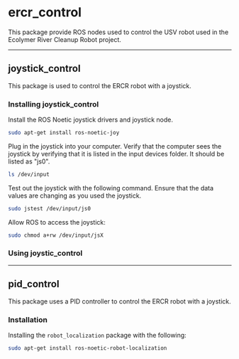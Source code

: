 # ercr_control
This package provide ROS nodes used to control the USV robot used in the Ecolymer River Cleanup Robot project.

--- 

## joystick_control
This package is used to control the ERCR robot with a joystick.

### Installing joystick_control

Install the ROS Noetic joystick drivers and joystick node. 
```bash
sudo apt-get install ros-noetic-joy
```

Plug in the joystick into your computer. Verify that the computer sees the joystick by verifying that it is listed in the input devices folder. It should be listed as "js0". 
```bash
ls /dev/input
```

Test out the joystick with the following command. Ensure that the data values are changing as you used the joystick.
```bash 
sudo jstest /dev/input/js0
```

Allow ROS to access the joystick: 
```bash 
sudo chmod a+rw /dev/input/jsX
```

### Using joystic_control

--- 
 
 ## pid_control
This package uses a PID controller to control the ERCR robot with a joystick.

 ### Installation

Installing the `robot_localization` package with the following:

 ```bash 
 sudo apt-get install ros-noetic-robot-localization
```